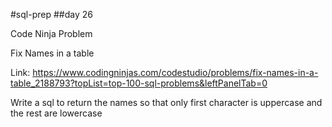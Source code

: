 #sql-prep
##day 26

Code Ninja Problem

Fix Names in a table

Link:
https://www.codingninjas.com/codestudio/problems/fix-names-in-a-table_2188793?topList=top-100-sql-problems&leftPanelTab=0

Write a sql to return the names so that only first character is uppercase and the rest are lowercase